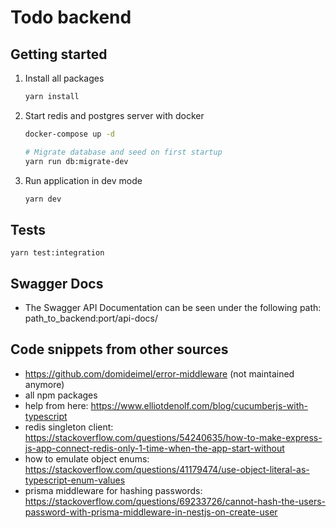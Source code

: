 # Todo backend

## Getting started

1. Install all packages
   ```bash
   yarn install
   ```

2. Start redis and postgres server with docker
   ```bash
   docker-compose up -d

   # Migrate database and seed on first startup
   yarn run db:migrate-dev
   ```

3. Run application in dev mode
   ```bash
   yarn dev
   ```

## Tests

```
yarn test:integration
```

## Swagger Docs

* The Swagger API Documentation can be seen under the following path: path_to_backend:port/api-docs/ 

## Code snippets from other sources

* https://github.com/domideimel/error-middleware  (not maintained anymore)
* all npm packages
* help from here: https://www.elliotdenolf.com/blog/cucumberjs-with-typescript
* redis singleton client: https://stackoverflow.com/questions/54240635/how-to-make-express-js-app-connect-redis-only-1-time-when-the-app-start-without
* how to emulate object enums: https://stackoverflow.com/questions/41179474/use-object-literal-as-typescript-enum-values
* prisma middleware for hashing passwords: https://stackoverflow.com/questions/69233726/cannot-hash-the-users-password-with-prisma-middleware-in-nestjs-on-create-user

